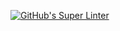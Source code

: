 [![GitHub's Super Linter](https://github.com/ICS20-Programming-SamuelC/Unit2-01-JS-HelloWorld/workflows/GitHub's%20Super%20Linter/badge.svg)](https://github.com/ICS20-Programming-SamuelC/Unit2-01-JS-HelloWorld/actions)